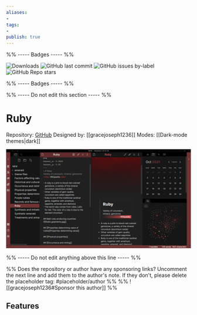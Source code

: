 ```yaml
---
aliases:
- 
tags: 
- 
publish: true
---
```


%% ----- Badges ----- %%

![Downloads](https://img.shields.io/badge/downloads-444-573E7A?style=for-the-badge&logo=)
![GitHub last commit](https://img.shields.io/github/last-commit/gracejoseph1236/obsidian-ruby?color=573E7A&label=last%20update&logo=github&style=for-the-badge)
![GitHub issues by-label](https://img.shields.io/github/issues/gracejoseph1236/obsidian-ruby/help%20wanted?color=573E7A&logo=github&style=for-the-badge) 
![GitHub Repo stars](https://img.shields.io/github/stars/gracejoseph1236/obsidian-ruby?color=573E7A&logo=github&style=for-the-badge)

%% ----- Badges ----- %%

%% ----- Do not edit this section ----- %%

# Ruby

Repository: [GitHub](https://github.com/gracejoseph1236/obsidian-ruby)
Designed by: [[gracejoseph1236]]
Modes: [[Dark-mode themes|dark]]



![screenshot](https://github.com/gracejoseph1236/obsidian-ruby/raw/master/example.png)

%% ----- Do not edit anything above this line ----- %% 

%% Does the repository or author have any sponsoring links? Uncomment the next line and add them to the author's note. If they don't, please delete the placeholder tag: #placeholder/author %%
%% ![[gracejoseph1236#Sponsor this author]] %%


## Features



